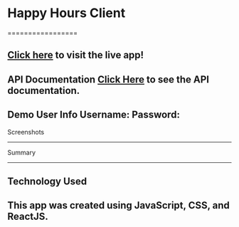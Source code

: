 # Happy Hours Client
=================

[Click here](https://happyhours-two.vercel.app/ "Happy Hours") to visit the live app!
-----------------
API Documentation
[Click Here](https://github.com/philhaynes337/Happy-Hours-API "Happy Hours API") to see the API documentation.
-----------------
Demo User Info
Username:
Password:
-----------------
Screenshots

-----------------
Summary

-----------------
Technology Used
-----------------
This app was created using JavaScript, CSS, and ReactJS.
-----------------

